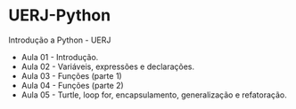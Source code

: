 # UERJ-Python
Introdução a Python - UERJ

* Aula 01 - Introdução.
* Aula 02 - Variáveis, expressões e declarações.
* Aula 03 - Funções (parte 1)
* Aula 04 - Funções (parte 2)
* Aula 05 - Turtle, loop for, encapsulamento, generalização e refatoração.
